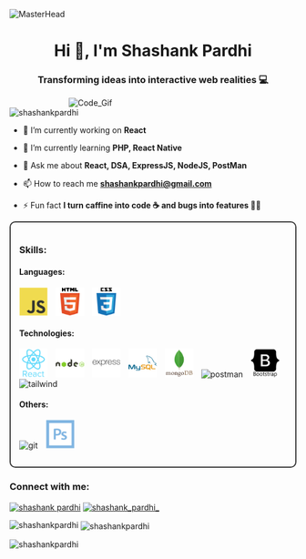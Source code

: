 ![MasterHead](https://repository-images.githubusercontent.com/588181932/e36ec678-7984-4cdd-8e4c-a3932772ff8e)
<h1 align="center">Hi 👋, I'm Shashank Pardhi</h1>
<h3 align="center">Transforming ideas into interactive web realities 💻</h3>

<img src="https://camo.githubusercontent.com/424b91a7dbc23f136766f18467c1c4897f5f50e7123b35e36c9cd5bf05b4465e/68747470733a2f2f676c6f62616c656475636174696f6e2e73332e61702d736f7574682d312e616d617a6f6e6177732e636f6d2f676c6f62616c6564752f6769662f66726f6e742d656e642d646576656c6f706d656e742e676966" align="right" width="400" alt="Code_Gif">

<p align="left"> <img src="https://komarev.com/ghpvc/?username=shashankpardhi&label=Profile%20views&color=0e75b6&style=flat" alt="shashankpardhi" /> </p>

- 🔭 I’m currently working on **React**

- 🌱 I’m currently learning **PHP, React Native**

- 💬 Ask me about **React, DSA, ExpressJS, NodeJS, PostMan**

- 📫 How to reach me **shashankpardhi@gmail.com**

- ⚡ Fun fact **I turn caffine into code ☕️ and bugs into features 🐛✨**


<div style="border: 2px solid #333; padding: 15px; border-radius: 10px; margin-bottom: 20px;">
  <h3 align="left">Skills:</h3>
  
  <h4 align="left">Languages:</h4>
  <p align="left"> 
    <img src="https://raw.githubusercontent.com/devicons/devicon/master/icons/javascript/javascript-original.svg" alt="javascript" width="50" height="50" style="margin-right: 10px;"/>
    <img src="https://raw.githubusercontent.com/devicons/devicon/master/icons/html5/html5-original-wordmark.svg" alt="html5" width="50" height="50" style="margin-right: 10px;"/>
    <img src="https://raw.githubusercontent.com/devicons/devicon/master/icons/css3/css3-original-wordmark.svg" alt="css3" width="50" height="50" style="margin-right: 10px;"/>
  </p>

  <h4 align="left">Technologies:</h4>
  <p align="left"> 
    <img src="https://raw.githubusercontent.com/devicons/devicon/master/icons/react/react-original-wordmark.svg" alt="react" width="50" height="50" style="margin-right: 10px;"/>
    <img src="https://raw.githubusercontent.com/devicons/devicon/master/icons/nodejs/nodejs-original-wordmark.svg" alt="nodejs" width="50" height="50" style="margin-right: 10px;"/>
    <img src="https://raw.githubusercontent.com/devicons/devicon/master/icons/express/express-original-wordmark.svg" alt="express" width="50" height="50" style="margin-right: 10px;"/>
    <img src="https://raw.githubusercontent.com/devicons/devicon/master/icons/mysql/mysql-original-wordmark.svg" alt="mysql" width="50" height="50" style="margin-right: 10px;"/>
    <img src="https://raw.githubusercontent.com/devicons/devicon/master/icons/mongodb/mongodb-original-wordmark.svg" alt="mongodb" width="50" height="50" style="margin-right: 10px;"/>
    <img src="https://www.vectorlogo.zone/logos/getpostman/getpostman-icon.svg" alt="postman" width="50" height="50" style="margin-right: 10px;"/>
    <img src="https://raw.githubusercontent.com/devicons/devicon/master/icons/bootstrap/bootstrap-plain-wordmark.svg" alt="bootstrap" width="50" height="50" style="margin-right: 10px;"/>
    <img src="https://www.vectorlogo.zone/logos/tailwindcss/tailwindcss-icon.svg" alt="tailwind" width="50" height="50" style="margin-right: 10px;"/>
  </p>

  <h4 align="left">Others:</h4>
  <p align="left"> 
    <img src="https://www.vectorlogo.zone/logos/git-scm/git-scm-icon.svg" alt="git" width="50" height="50" style="margin-right: 10px;"/>
    <img src="https://raw.githubusercontent.com/devicons/devicon/master/icons/photoshop/photoshop-line.svg" alt="photoshop" width="50" height="50" style="margin-right: 10px;"/>
  </p>
</div>



<h3 align="left">Connect with me:</h3>
<p align="left">
<a href="https://linkedin.com/in/shashank pardhi" target="blank"><img align="center" src="https://raw.githubusercontent.com/rahuldkjain/github-profile-readme-generator/master/src/images/icons/Social/linked-in-alt.svg" alt="shashank pardhi" height="40" width="50" /></a>
<a href="https://instagram.com/shashank_pardhi_" target="blank"><img align="center" src="https://raw.githubusercontent.com/rahuldkjain/github-profile-readme-generator/master/src/images/icons/Social/instagram.svg" alt="shashank_pardhi_" height="40" width="50" /></a>
</p>


<p><img align="left" src="https://github-readme-stats.vercel.app/api/top-langs?username=shashankpardhi&show_icons=true&locale=en&layout=compact" alt="shashankpardhi" /></p>

<p>&nbsp;<img align="center" src="https://github-readme-stats.vercel.app/api?username=shashankpardhi&show_icons=true&locale=en" alt="shashankpardhi" /></p>

<p><img align="center" src="https://github-readme-streak-stats.herokuapp.com/?user=shashankpardhi&" alt="shashankpardhi" /></p>
